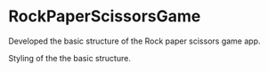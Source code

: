 # RockPaperScissorsGame

Developed the basic structure of the Rock paper scissors game app.

Styling of the the basic structure.
